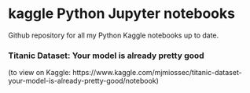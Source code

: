 <h1>kaggle Python Jupyter notebooks</h1>
Github repository for all my Python Kaggle notebooks up to date.

<h3>Titanic Dataset: Your model is already pretty good</h3>(to view on Kaggle: https://www.kaggle.com/mjmiossec/titanic-dataset-your-model-is-already-pretty-good/notebook)
